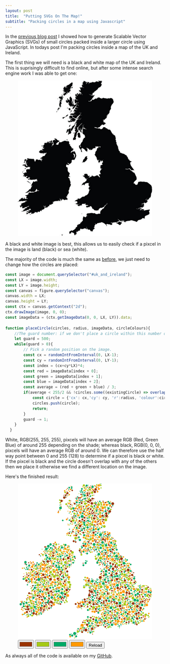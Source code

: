 ```yaml
---
layout: post
title:  "Putting SVGs On The Map!"
subtitle: "Packing circles in a map using Javascript"
---
```


In the <a class="blue-link" href="{% post_url 2019-06-17-circles-everywhere %}">previous blog post</a> I showed how to generate Scalable Vector Graphics (SVGs) of small circles packed inside a larger circle using JavaScript. In todays post I'm packing circles inside a map of the UK and Ireland.

The first thing we will need is a black and white map of the UK and Ireland. This is suprisingly difficult to find online, but after some intense search engine work I was able to get one:

<figure style="justify-self: center;">
    <img id="uk_and_ireland" src="/assets/images/uk_and_ireland.png" />
</figure>

A black and white image is best, this allows us to easily check if a pixcel in the image is land (black) or sea (white).

The majority of the code is much the same as <a class="blue-link" href="{% post_url 2019-06-17-circles-everywhere %}">before</a>, we just need to change how the circles are placed:

```javascript
const image = document.querySelector("#uk_and_ireland");
const LX = image.width;
const LY = image.height;
const canvas = figure.querySelector("canvas");
canvas.width = LX;
canvas.height = LY;
const ctx = canvas.getContext("2d");
ctx.drawImage(image, 0, 0);
const imageData = (ctx.getImageData(0, 0, LX, LY)).data;

function placeCircle(circles, radius, imageData, circleColours){
    //The guard number: if we don't place a circle within this number of trials, we give up.
    let guard = 500;
    while(guard > 0){
        // Pick a random position on the image.
        const cx = randomIntFromInterval(0, LX-1);
        const cy = randomIntFromInterval(0, LY-1);
        const index = (cx+cy*LX)*4;
        const red = imageData[index + 0];
        const green = imageData[index + 1];
        const blue = imageData[index + 2];
        const average = (red + green + blue) / 3;
        if(average < 255/2 && !circles.some((existingCircle) => overlapWith(cx, cy, radius, existingCircle.cx, existingCircle.cy, existingCircle.r))){
            const circle = {'cx': cx,'cy': cy, 'r':radius, 'colour':circleColours[randomIntFromInterval(0,3)]};
            circles.push(circle);
            return;
        }
        guard -= 1;
    }
  }
```
White, RGB(255, 255, 255), pixcels will have an average RGB (Red, Green Blue) of around 255 depending on the shade; whereas black, RGB(0, 0, 0), pixcels will have an average RGB of around 0. We can therefore use the half way point between 0 and 255 (128) to determine if a pixcel is black or white. If the pixcel is black and the circle doesn't overlap with any of the others then we place it otherwise we find a different location on the image.

Here's the finished result:

<figure id="fig-circles" style="justify-self: center;">
    <img id="uk_and_ireland_circles" src="/assets/images/uk_and_ireland_circles.png" />
    <canvas style="display:None" id="myCanvas"></canvas>
    <div>
        <input id="colour1" type="color" value="#993300" class="form-control"/>
        <input id="colour2" type="color" value="#a5c916" class="form-control"/>
        <input id="colour3" type="color" value="#00AA66" class="form-control"/>
        <input id="colour4" type="color" value="#FF9900" class="form-control"/>
        <button class="button">Reload</button>
    </div>
</figure>

As always all of the code is available on my <a href="https://github.com/george-pearson" class="blue-link">GitHub</a>. 

<script src="/assets/scripts/circles-in-a-map.min.js"></script>